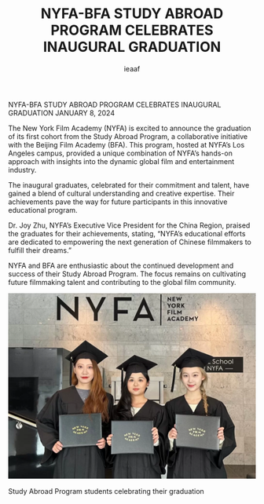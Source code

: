 ﻿---
layout: post
title:  "NYFA-BFA STUDY ABROAD PROGRAM CELEBRATES INAUGURAL GRADUATION"
categories: [ NYFA-BFA ]
author: ieaaf
image: assets/images/20240111/p1.webp
---

NYFA-BFA STUDY ABROAD PROGRAM CELEBRATES INAUGURAL GRADUATION
JANUARY 8, 2024

The New York Film Academy (NYFA) is excited to announce the graduation of its first cohort from the Study Abroad Program, a collaborative initiative with the Beijing Film Academy (BFA). This program, hosted at NYFA’s Los Angeles campus, provided a unique combination of NYFA’s hands-on approach with insights into the dynamic global film and entertainment industry.

The inaugural graduates, celebrated for their commitment and talent, have gained a blend of cultural understanding and creative expertise. Their achievements pave the way for future participants in this innovative educational program.

Dr. Joy Zhu, NYFA’s Executive Vice President for the China Region, praised the graduates for their achievements, stating, “NYFA’s educational efforts are dedicated to empowering the next generation of Chinese filmmakers to fulfill their dreams.”

NYFA and BFA are enthusiastic about the continued development and success of their Study Abroad Program. The focus remains on cultivating future filmmaking talent and contributing to the global film community.

![image](./assets/images/20240111/p1.webp)

Study Abroad Program students celebrating their graduation